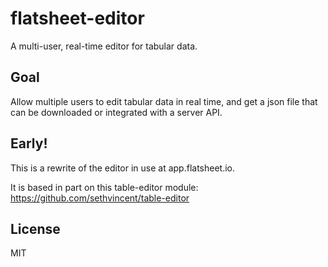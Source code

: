 # flatsheet-editor

A multi-user, real-time editor for tabular data.

## Goal
Allow multiple users to edit tabular data in real time, and get a json file that can be downloaded or integrated with a server API.

## Early!
This is a rewrite of the editor in use at app.flatsheet.io.

It is based in part on this table-editor module: https://github.com/sethvincent/table-editor

## License
MIT
